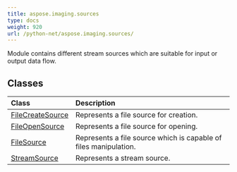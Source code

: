 ```yaml
---
title: aspose.imaging.sources
type: docs
weight: 920
url: /python-net/aspose.imaging.sources/
---
```



Module contains different stream sources which are suitable for input or output data flow.

## **Classes**
| **Class** | **Description** |
| :- | :- |
| [FileCreateSource](/imaging/python-net/aspose.imaging.sources/filecreatesource/) | Represents a file source for creation. |
| [FileOpenSource](/imaging/python-net/aspose.imaging.sources/fileopensource/) | Represents a file source for opening. |
| [FileSource](/imaging/python-net/aspose.imaging.sources/filesource/) | Represents a file source which is capable of files manipulation. |
| [StreamSource](/imaging/python-net/aspose.imaging.sources/streamsource/) | Represents a stream source. |
